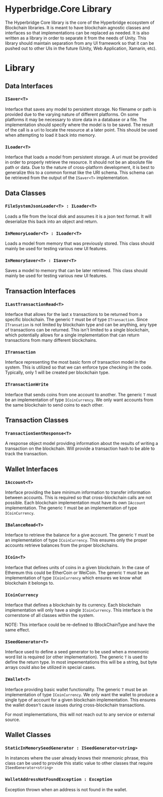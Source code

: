 ﻿# Hyperbridge.Core Library
The Hyperbridge Core library is the core of the Hyperbridge
ecosystem of Blockchain libraries. It is meant to have blockchain
agnostic classes and interfaces so that implementations can be
replaced as needed. It is also written as a library in order
to separate it from the needs of Unity. This library should maintain
separation from any UI framework so that it can be pushed out to
other UIs in the future (Unity, Web Application, Xamarin, etc).

# Library

## Data Interfaces

### `ISaver<T>`
Interface that saves any model to persistent storage. No filename or path is provided
due to the varying nature of different platforms. On some platforms it may be necessary
to store data in a database or a file. The implementation should specify where the model
is to be saved. The result of the call is a uri to locate the resource at a later point.
This should be used when attempting to load it back into memory.

### `ILoader<T>`
Interface that loads a model from persistent storage. A uri must be provided in order
to properly retrieve the resource. It should not be an absolute file path or data. Due
to the nature of cross-platform development, it is best to generalize this to a common
format like the URI schema. This schema can be retrieved from the output of the 
`ISaver<T>` implementation.

## Data Classes

### `FileSystemJsonLoader<T> : ILoader<T>` 
Loads a file from the local disk and assumes it is a json text format. It will
deserialize this back into an object and return.

### `InMemoryLoader<T> : ILoader<T>`
Loads a model from memory that was previously stored. This class should mainly
be used for testing various new UI features.

### `InMemorySaver<T> : ISaver<T>`
Saves a model to memory that can be later retrieved. This class should mainly
be used for testing various new UI features.

## Transaction Interfaces

### `ILastTransactionRead<T>`
Interface that allows for the last x transactions to be returned from a specific
blockchain. The generic `T` must be of type `ITransaction`. Since `ITransation` is 
not limited by blockchain type and can be anything, any type of transactions
can be returned. This isn't limited to a single blockchain, which potentially allows
for a single implementation that can return transactions from many different blockchains.

### `ITransaction`
Interface representing the most basic form of transaction model in the system. This
is utilized so that we can enforce type checking in the code. Typically, only 1 will
be created per blockchain type.

### `ITransactionWrite`
Interface that sends coins from one account to another. The generic `T` must be
an implementation of type `ICoinCurrency`. We only want accounts from the same
blockchain to send coins to each other.

## Transaction Classes

### `TransactionSentResponse<T>`
A response object model providing information about the results of writing a transaction
on the blockchain. Will provide a transaction hash to be able to track the transaction.

## Wallet Interfaces

### `IAccount<T>`
Interface providing the bare minimum information to transfer
information between accounts. This is required so that
cross-blockchain calls are not possible. Each blockchain
implementation must have its own `IAccount` implementation.
The generic `T` must be an implementation of type `ICoinCurrency`.

### `IBalanceRead<T>`
Interface to retrieve the balance for a give account. The generic `T`
must be an implementation of type `ICoinCurrency`. This ensures only
the proper accounts retrieve balances from the proper blockchains.

### `ICoin<T>`
Interface that defines units of coins in a given blockchain. In the
case of Ethereum this could be EtherCoin or WeiCoin. The generic `T`
must be an implementation of type `ICoinCurrency` which ensures
we know what blockchain it belongs to.

### `ICoinCurrency`
Interface that defines a blockchain by its currency. Each blockchain
implementation will only have a single `ICoinCurrency`. This interface
is the cornerstone of all classes within the system.

NOTE: This interface could be re-defined to IBlockChainType and have
the same effect.

### `ISeedGenerator<T>`
Interface used to define a seed generator to be used when a mnemonic
word list is required (or other implementation). The generic `T` is 
used to define the return type. In most impementations this will be a 
string, but byte arrays could also be utilized in special cases.

### `IWallet<T>`
Interface providing basic wallet functionality. The generic `T`
must be an implementation of type `ICoinCurrency`. We only want
the wallet to produce a single type of account for a given
blockchain implementation. This ensures the wallet doesn't cause
issues during cross-blockchain transactions.

For most implementations, this will not reach out to any service
or external source.

## Wallet Classes

### `StaticInMemorySeedGenerator : ISeedGenerator<string>`
In instances where the user already knows their mnemonic phrase, this
class can be used to provide this static value to other classes that require
`ISeedGenerator<string>`

### `WalletAddressNotFoundException : Exception`
Exception thrown when an address is not found in the wallet.


